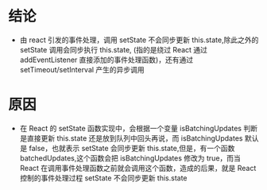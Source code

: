 # 结论

- 由 react 引发的事件处理，调用 setState 不会同步更新 this.state,除此之外的 setState 调用会同步执行 this.state, (指的是绕过 React 通过 addEventListener 直接添加的事件处理函数)，还有通过 setTimeout/setInterval 产生的异步调用

# 原因

- 在 React 的 setState 函数实现中，会根据一个变量 isBatchingUpdates 判断是直接更新 this.state 还是放到队列中回头再说，而 isBatchingUpdates 默认是 false，也就表示 setState 会同步更新 this.state,但是，有一个函数 batchedUpdates,这个函数会把 isBatchingUpdates 修改为 true，而当 React 在调用事件处理函数之前就会调用这个函数，造成的后果，就是 React 控制的事件处理过程 setState 不会同步更新 this.state
